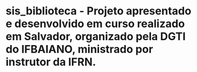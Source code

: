 # sis_biblioteca - Projeto apresentado e desenvolvido em curso realizado em Salvador, organizado pela DGTI do IFBAIANO, ministrado por instrutor da IFRN.
